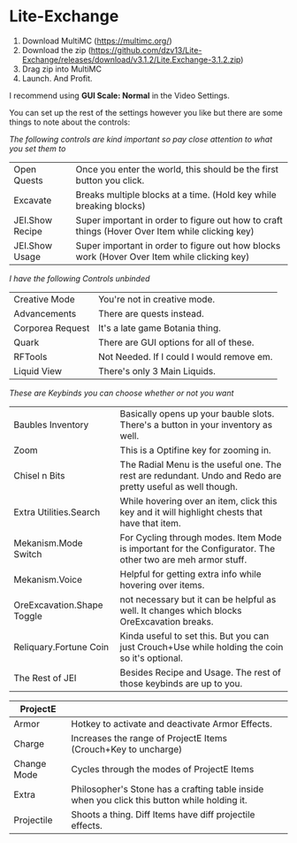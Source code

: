 # Lite-Exchange
1) Download MultiMC (https://multimc.org/)
2) Download the zip (https://github.com/dzv13/Lite-Exchange/releases/download/v3.1.2/Lite.Exchange-3.1.2.zip)
3) Drag zip into MultiMC
4) Launch. And Profit.


I recommend using **GUI Scale: Normal** in the Video Settings.

You can set up the rest of the settings however you like but there are some things to note about the controls:

_The following controls are kind important so pay close attention to what you set them to_

|||
|-|-|
|Open Quests|Once you enter the world, this should be the first button you click.|
|Excavate|Breaks multiple blocks at a time. (Hold key while breaking blocks)|
|JEI.Show Recipe|Super important in order to figure out how to craft things (Hover Over Item while clicking key)|
|JEI.Show Usage|Super important in order to figure out how blocks work (Hover Over Item while clicking key)|

_I have the following Controls unbinded_

|||
|-|-|
|Creative Mode|You're not in creative mode.|
|Advancements|There are quests instead.|
|Corporea Request|It's a late game Botania thing.|
|Quark|There are GUI options for all of these.|
|RFTools|Not Needed. If I could I would remove em.|
|Liquid View|There's only 3 Main Liquids.|

_These are Keybinds you can choose whether or not you want_

|||
|-|-|
|Baubles Inventory|Basically opens up your bauble slots. There's a button in your inventory as well.|
|Zoom|This is a Optifine key for zooming in.|
|Chisel n Bits|The Radial Menu is the useful one. The rest are redundant. Undo and Redo are pretty useful as well though.|
|Extra Utilities.Search|While hovering over an item, click this key and it will highlight chests that have that item.|
|Mekanism.Mode Switch|For Cycling through modes. Item Mode is important for the Configurator. The other two are meh armor stuff.|
|Mekanism.Voice|Helpful for getting extra info while hovering over items.|
|OreExcavation.Shape Toggle|not necessary but it can be helpful as well. It changes which blocks OreExcavation breaks.|
|Reliquary.Fortune Coin|Kinda useful to set this. But you can just Crouch+Use while holding the coin so it's optional.|
|The Rest of JEI|Besides Recipe and Usage. The rest of those keybinds are up to you.|

|ProjectE||
|---|---|
|Armor|Hotkey to activate and deactivate Armor Effects.|
|Charge|Increases the range of ProjectE Items (Crouch+Key to uncharge)|
|Change Mode|Cycles through the modes of ProjectE Items|
|Extra|Philosopher's Stone has a crafting table inside when you click this button while holding it.|
|Projectile|Shoots a thing. Diff Items have diff projectile effects.|
